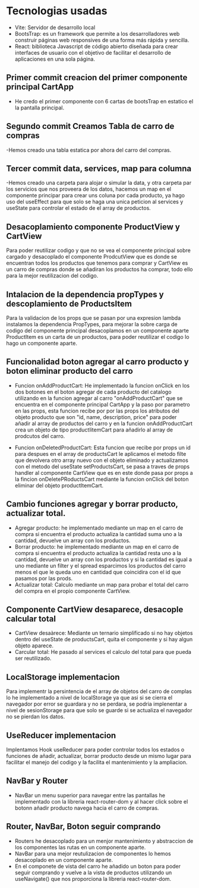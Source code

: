 # Tecnologias usadas
- Vite: Servidor de desarrollo local
- BootsTrap: es un framework que permite a los desarrolladores web construir páginas web responsives de una forma más rápida y sencilla.
- React: biblioteca Javascript de código abierto diseñada para crear interfaces de usuario con el objetivo de facilitar el desarrollo de aplicaciones en una sola página.

## Primer commit creacion del primer componente principal CartApp
- He credo el primer componente con 6 cartas de bootsTrap en estatico el la pantalla principal.

## Segundo commit Creamos Tabla de carro de compras
-Hemos creado una tabla estatica por ahora del carro del compras.

## Tercer commit data, services, map para columna
-Hemos creado una carpeta para alojar o simular la data, y otra carpeta par los servicios que nos proveera de los datos, hacemos un map en el componente principar para crear uns coluna por cada producto, ya hago uso del useEffect para que solo se haga una unica peticion al services y useState para controlar el estado de el array de productos.

## Desacoplamiento componente ProductView y CartView
Para poder reutilizar codigo y que no se vea el componente principal sobre cargado y desacoplado el componente ProdcutView que es donde se encuentran todos los productos que tenemos para comprar y CartView es un carro de compras donde se añadiran los productos ha comprar, todo ello para la mejor reutilizacion del codigo.

## Intalacion de la dependencia propTypes y descoplamiento de ProductsItem
Para la validacion de los props que se pasan por una expresion lambda instalamos la dependencia PropTypes, para mejorar la sobre carga de codigo del componente principal desacoplamos en un componente aparte ProductItem es un carta de un productos, para poder reutilizar el codigo lo hago un componente aparte.

## Funcionalidad boton agregar al carro producto y boton eliminar producto del carro
- Funcion onAddProductCart: He implementado la funcion onClick en los dos botones en el boton agregar de cada producto del catalogo utilizando en la funcion agregar al carro "onAddProductCart" que se encuentra en el componente principal CartApp y la paso por parametro en las props, esta funcion recibe por por las props los atributos del objeto producto que son "id, name, description, price" para poder añadir al array de productos del carro y en la funcion onAddProductCart crea un objeto de tipo productIitemCart para añadirlo al array de prodcutos del carro.

- Funcion onDeletedProductCart: Esta funcion que recibe por props un id para despues en el array de productsCart le aplicamos el metodo filte que devolvera otro array nuevo con el objeto eliminado y actualizamos con el metodo del useState setProductsCart, se pasa a traves de props handler al componente CartView que es en este donde pasa por props a la fincion onDeletePRoductsCart mediante la funcion onClick del boton eliminar del objeto productItemCart.

## Cambio funciones agregar y borrar producto, actualizar total.
- Agregar producto: he implementado mediante un map en el carro de compra si encuentra el producto actualiza la cantidad suma uno a la cantidad, devuelve un array con los productos.
- Borrar producto: he implementado mediante un map en el carro de compra si encuentra el producto actualiza la cantidad resta uno a la cantidad, devuelve un array con los productos y si la cantidad es igual a uno mediante un filter y el spread esparcimos los productos del carro menos el que le queda uno en cantidad que coincidira con el id que pasamos por las prods.
- Actualizar total: Calculo mediante un map para probar el total del carro del compra en el propio componente CartView.

## Componente CartView desaparece, desacople calcular total
- CartView desaàrece: Mediante un ternario simplificado si no hay objetos dentro del useState de productsCart, quita el componente y si hay algun objeto aparece.
- Carcular total: He pasado al services el calculo del total para que pueda ser reutilizado.

## LocalStorage implementacion
Para implementr la persintencia de el array de objetos del carro de complas lo he implementado a nivel de localStorage ya que asi si se cierra el navegador por error se guardara y no se perdara, se podria implenentar a nivel de sesionStorage para que solo se guarde si se actualiza el navegador no se pierdan los datos.

## UseReducer implementacion

Implentamos Hook useReducer para poder controlar todos los estados o funciones de añadir, actualizar, borrar producto desde un mismo lugar para facilitar el manejo del codigo y la facilita el mantenimiento y la ampliacion.

## NavBar y Router
- NavBar un menu superior para navegar entre las pantallas he implementado con la libreria react-router-dom y al hacer click sobre el botonn añadir producto navega hacia el carro de compras.

## Router, NavBar, Boton seguir comprando
- Routers he desacoplado para un menjor mantenimiento y abstraccion de los componentes las rutas en un componente aparte.
- NavBar para una mejor reutulizacion de componentes lo hemos desacoplado en un componente aparte.
- En el componete de vista del carro he añadido un boton para poder seguir comprando y vuelve a la vista de productos utilizando un useNavigate() que nos proporciona la libreria react-router-dom.
